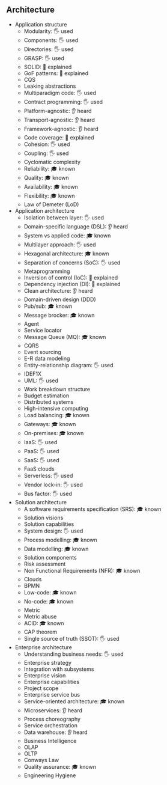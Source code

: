 ## Architecture

- Application structure
  - Modularity: 🖐️ used
  - Components: 🖐️ used
  - Directories: 🖐️ used
  - GRASP: 🖐️ used
  - SOLID: 🙋 explained
  - GoF patterns: 🙋 explained
  - CQS
  - Leaking abstractions
  - Multiparadigm code: 🖐️ used
  - Contract programming: 🖐️ used
  - Platform-agnostic: 👂 heard
  - Transport-agnostic: 👂 heard
  - Framework-agnostic: 👂 heard
  - Code coverage: 🙋 explained
  - Cohesion: 🖐️ used
  - Coupling: 🖐️ used
  - Cyclomatic complexity
  - Reliability: 🎓 known
  - Quality: 🎓 known
  - Availability: 🎓 known
  - Flexibility: 🎓 known
  - Law of Demeter (LoD)
- Application architecture
  - Isolation between layer: 🖐️ used
  - Domain-specific language (DSL): 👂 heard
  - System vs applied code: 🎓 known
  - Multilayer approach: 🖐️ used
  - Hexagonal architecture: 🎓 known
  - Separation of concerns (SoC): 🖐️ used
  - Metaprogramming
  - Inversion of control (IoC): 🙋 explained
  - Dependency injection (DI): 🙋 explained
  - Clean architecture: 👂 heard
  - Domain-driven design (DDD)
  - Pub/sub: 🎓 known
  - Message brocker: 🎓 known
  - Agent
  - Service locator
  - Message Queue (MQ): 🎓 known
  - CQRS
  - Event sourcing
  - E-R data modeling
  - Entity-relationship diagram: 🖐️ used
  - IDEF1X
  - UML: 🖐️ used
  - Work breakdown structure
  - Budget estimation
  - Distributed systems
  - High-intensive computing
  - Load balancing: 🎓 known
  - Gateways: 🎓 known
  - On-premises: 🎓 known
  - IaaS: 🖐️ used
  - PaaS: 🖐️ used
  - SaaS: 🖐️ used
  - FaaS clouds
  - Serverless: 🖐️ used
  - Vendor lock-in: 🖐️ used
  - Bus factor: 🖐️ used
- Solution architecture
  - A software requirements specification (SRS): 🎓 known
  - Solution visions
  - Solution capabilities
  - System design: 🖐️ used
  - Process modelling: 🎓 known
  - Data modelling: 🎓 known
  - Solution components
  - Risk assessment
  - Non Functional Requirements (NFR): 🎓 known
  - Clouds
  - BPMN
  - Low-code: 🎓 known
  - No-code: 🎓 known
  - Metric
  - Metric abuse
  - ACID: 🎓 known
  - CAP theorem
  - Single source of truth (SSOT): 🖐️ used
- Enterprise architecture
  - Understanding business needs: 🖐️ used
  - Enterprise strategy
  - Integration with subsystems
  - Enterprise vision
  - Enterprise capabilities
  - Project scope
  - Enterprise service bus
  - Service-oriented architecture: 🎓 known
  - Microservices: 👂 heard
  - Process choreography
  - Service orchestration
  - Data warehouse: 👂 heard
  - Business Intelligence
  - OLAP
  - OLTP
  - Conways Law
  - Quality assurance: 🎓 known
  - Engineering Hygiene
